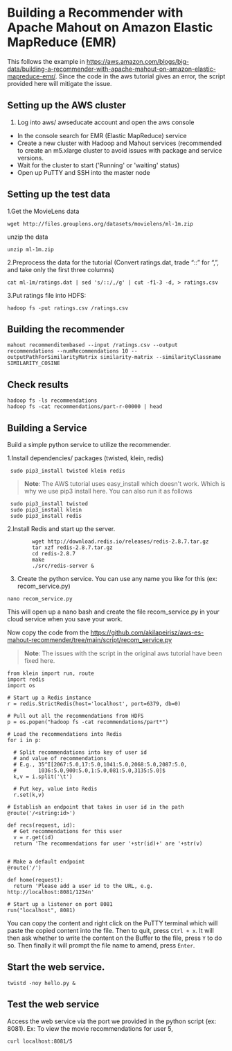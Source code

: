 # Building a Recommender with Apache Mahout on Amazon Elastic MapReduce (EMR)
This follows the example in https://aws.amazon.com/blogs/big-data/building-a-recommender-with-apache-mahout-on-amazon-elastic-mapreduce-emr/. Since the code in the aws tutorial gives an error, the script provided here will mitigate the issue.

## Setting up the AWS cluster
1. Log into aws/ awseducate account and open the aws console
- In the console search for EMR (Elastic MapReduce) service
- Create a new cluster with Hadoop and Mahout services (recommended to create an m5.xlarge cluster to avoid issues with package and service versions.
- Wait for the cluster to start ('Running' or 'waiting' status)
- Open up PuTTY and SSH into the master node

## Setting up the test data
1.Get the MovieLens data

```
wget http://files.grouplens.org/datasets/movielens/ml-1m.zip
```
unzip the data

```
unzip ml-1m.zip
```
2.Preprocess the data for the tutorial (Convert ratings.dat, trade “::” for “,”, and take only the first three columns)

```
cat ml-1m/ratings.dat | sed 's/::/,/g' | cut -f1-3 -d, > ratings.csv
```

3.Put ratings file into HDFS:

```
hadoop fs -put ratings.csv /ratings.csv
```

## Building the recommender

```
mahout recommenditembased --input /ratings.csv --output recommendations --numRecommendations 10 --outputPathForSimilarityMatrix similarity-matrix --similarityClassname SIMILARITY_COSINE
```

## Check results
```
hadoop fs -ls recommendations
hadoop fs -cat recommendations/part-r-00000 | head
```
## Building a Service
Build a simple python service to utilize the recommender.

1.Install dependencies/ packages (twisted, klein, redis)

````
 sudo pip3_install twisted klein redis
````
> **Note**: The AWS tutorial uses easy_install which doesn't work. Which is why we use pip3 install here. You can also run it as follows

````
 sudo pip3_install twisted 
 sudo pip3_install klein 
 sudo pip3_install redis
````

2.Install Redis and start up the server.

```
        wget http://download.redis.io/releases/redis-2.8.7.tar.gz
        tar xzf redis-2.8.7.tar.gz
        cd redis-2.8.7
        make
        ./src/redis-server &
```

3. Create the python service. 
    You can use any name you like for this (ex: recom_service.py)

```
nano recom_service.py
```
This will open up a nano bash and create the file recom_service.py in your cloud service when you save your work.

Now copy the code from the https://github.com/akilapeirisz/aws-es-mahout-recommender/tree/main/script/recom_service.py
> **Note**: The issues with the script in the original aws tutorial have been fixed here.

```
from klein import run, route
import redis
import os

# Start up a Redis instance
r = redis.StrictRedis(host='localhost', port=6379, db=0)

# Pull out all the recommendations from HDFS
p = os.popen("hadoop fs -cat recommendations/part*")

# Load the recommendations into Redis
for i in p:

  # Split recommendations into key of user id 
  # and value of recommendations
  # E.g., 35^I[2067:5.0,17:5.0,1041:5.0,2068:5.0,2087:5.0,
  #       1036:5.0,900:5.0,1:5.0,081:5.0,3135:5.0]$
  k,v = i.split('\t')

  # Put key, value into Redis
  r.set(k,v)

# Establish an endpoint that takes in user id in the path
@route('/<string:id>')

def recs(request, id):
  # Get recommendations for this user
  v = r.get(id)
  return 'The recommendations for user '+str(id)+' are '+str(v)


# Make a default endpoint
@route('/')

def home(request):
  return 'Please add a user id to the URL, e.g. http://localhost:8081/1234n'

# Start up a listener on port 8081
run("localhost", 8081)
```
You can copy the content and right click on the PuTTY terminal which will paste the copied content into the file. 
Then to quit, press `Ctrl + x`. It will then ask whether to write the content on the Buffer to the file, press `Y` to do so. Then finally it will prompt the file name to amend, press `Enter`.

## Start the web service.
```
twistd -noy hello.py &
```
## Test the web service 
Access the web service via the port we provided in the python script (ex: 8081). 
Ex: To view the movie recommendations for user 5,

```
curl localhost:8081/5
```
